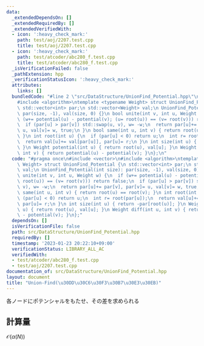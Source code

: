 ```yaml
---
data:
  _extendedDependsOn: []
  _extendedRequiredBy: []
  _extendedVerifiedWith:
  - icon: ':heavy_check_mark:'
    path: test/aoj/2207.test.cpp
    title: test/aoj/2207.test.cpp
  - icon: ':heavy_check_mark:'
    path: test/atcoder/abc280_f.test.cpp
    title: test/atcoder/abc280_f.test.cpp
  _isVerificationFailed: false
  _pathExtension: hpp
  _verificationStatusIcon: ':heavy_check_mark:'
  attributes:
    links: []
  bundledCode: "#line 2 \"src/DataStructure/UnionFind_Potential.hpp\"\n#include <vector>\n\
    #include <algorithm>\ntemplate <typename Weight> struct UnionFind_Potential {\n\
    \ std::vector<int> par;\n std::vector<Weight> val;\n UnionFind_Potential(int size):\
    \ par(size, -1), val(size, 0) {}\n bool unite(int v, int u, Weight w) {\n  if\
    \ (w+= potential(u) - potential(v); (u= root(u)) == (v= root(v))) return false;\n\
    \  if (par[u] > par[v]) std::swap(u, v), w= -w;\n  return par[u]+= par[v], par[v]=\
    \ u, val[v]= w, true;\n }\n bool same(int u, int v) { return root(u) == root(v);\
    \ }\n int root(int u) {\n  if (par[u] < 0) return u;\n  int r= root(par[u]);\n\
    \  return val[u]+= val[par[u]], par[u]= r;\n }\n int size(int u) { return -par[root(u)];\
    \ }\n Weight potential(int u) { return root(u), val[u]; }\n Weight diff(int u,\
    \ int v) { return potential(u) - potential(v); }\n};\n"
  code: "#pragma once\n#include <vector>\n#include <algorithm>\ntemplate <typename\
    \ Weight> struct UnionFind_Potential {\n std::vector<int> par;\n std::vector<Weight>\
    \ val;\n UnionFind_Potential(int size): par(size, -1), val(size, 0) {}\n bool\
    \ unite(int v, int u, Weight w) {\n  if (w+= potential(u) - potential(v); (u=\
    \ root(u)) == (v= root(v))) return false;\n  if (par[u] > par[v]) std::swap(u,\
    \ v), w= -w;\n  return par[u]+= par[v], par[v]= u, val[v]= w, true;\n }\n bool\
    \ same(int u, int v) { return root(u) == root(v); }\n int root(int u) {\n  if\
    \ (par[u] < 0) return u;\n  int r= root(par[u]);\n  return val[u]+= val[par[u]],\
    \ par[u]= r;\n }\n int size(int u) { return -par[root(u)]; }\n Weight potential(int\
    \ u) { return root(u), val[u]; }\n Weight diff(int u, int v) { return potential(u)\
    \ - potential(v); }\n};"
  dependsOn: []
  isVerificationFile: false
  path: src/DataStructure/UnionFind_Potential.hpp
  requiredBy: []
  timestamp: '2023-01-23 20:22:10+09:00'
  verificationStatus: LIBRARY_ALL_AC
  verifiedWith:
  - test/atcoder/abc280_f.test.cpp
  - test/aoj/2207.test.cpp
documentation_of: src/DataStructure/UnionFind_Potential.hpp
layout: document
title: "Union-Find(\u30DD\u30C6\u30F3\u30B7\u30E3\u30EB)"
---
```

各ノードにポテンシャルをもたせ、その差を求められる
## 計算量
$\mathcal{O}(\alpha(N))$
